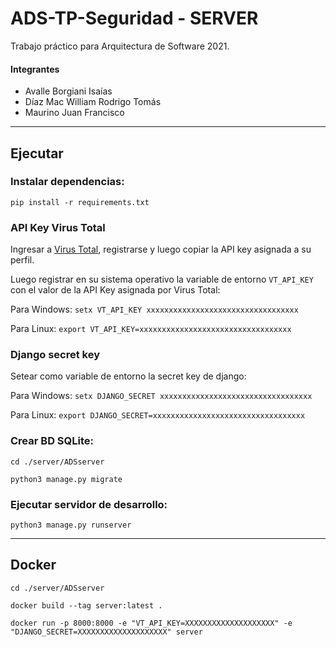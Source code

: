 # ADS-TP-Seguridad - SERVER
Trabajo práctico para Arquitectura de Software 2021.

#### Integrantes
- Avalle Borgiani Isaías
- Díaz Mac William Rodrigo Tomás
- Maurino Juan Francisco

----------------------

## Ejecutar
### Instalar dependencias:
`pip install -r requirements.txt`

### API Key Virus Total
Ingresar a [Virus Total](https://www.virustotal.com/), registrarse y luego copiar la API key asignada a su perfil.

Luego registrar en su sistema operativo la variable de entorno `VT_API_KEY` con el valor de la API Key asignada por Virus Total:

Para Windows: `setx VT_API_KEY xxxxxxxxxxxxxxxxxxxxxxxxxxxxxxxxxx`

Para Linux: `export VT_API_KEY=xxxxxxxxxxxxxxxxxxxxxxxxxxxxxxxxxx`

### Django secret key
Setear como variable de entorno la secret key de django:

Para Windows: `setx DJANGO_SECRET xxxxxxxxxxxxxxxxxxxxxxxxxxxxxxxxxx`

Para Linux: `export DJANGO_SECRET=xxxxxxxxxxxxxxxxxxxxxxxxxxxxxxxxxx`
### Crear BD SQLite:
`cd ./server/ADSserver`

`python3 manage.py migrate`

### Ejecutar servidor de desarrollo:
`python3 manage.py runserver`

----------------------

## Docker
`cd ./server/ADSserver`

`docker build --tag server:latest .`

`docker run -p 8000:8000 -e "VT_API_KEY=XXXXXXXXXXXXXXXXXXXX" -e "DJANGO_SECRET=XXXXXXXXXXXXXXXXXXXX" server`